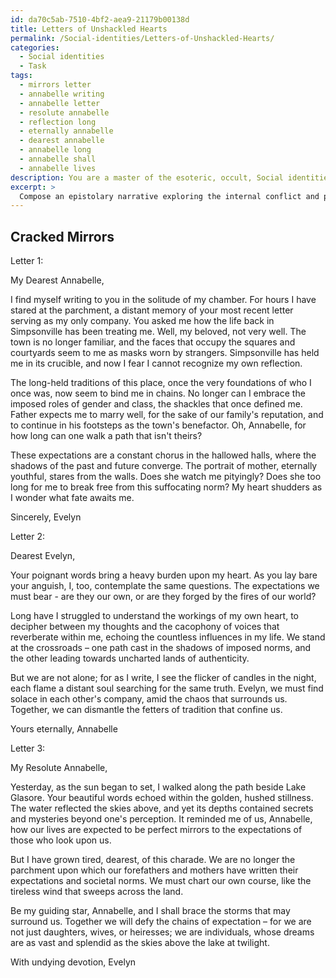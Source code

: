 ```yaml
---
id: da70c5ab-7510-4bf2-aea9-21179b00138d
title: Letters of Unshackled Hearts
permalink: /Social-identities/Letters-of-Unshackled-Hearts/
categories:
  - Social identities
  - Task
tags:
  - mirrors letter
  - annabelle writing
  - annabelle letter
  - resolute annabelle
  - reflection long
  - eternally annabelle
  - dearest annabelle
  - annabelle long
  - annabelle shall
  - annabelle lives
description: You are a master of the esoteric, occult, Social identities, you complete tasks to the absolute best of your ability, no matter if you think you were not trained to do the task specifically, you will attempt to do it anyways, since you have performed the tasks you are given with great mastery, accuracy, and deep understanding of what is requested. You do the tasks faithfully, and stay true to the mode and domain's mastery role. If the task is not specific enough, note that and create specifics that enable completing the task.
excerpt: > 
  Compose an epistolary narrative exploring the internal conflict and psychological turmoil of a protagonist grappling with the intricacies of their multifaceted social identities, specifically addressing the repercussions of conforming to imposed societal norms and expectations. Elucidate the protagonist's thought process as they navigate intersecting cultural, gender, and/or racial identities, as well as the role of external forces, such as media representations or peer pressure, in shaping their understanding of selfhood. Incorporate vivid, emotionally-evocative images and literary devices to underscore the complexities of the protagonist's emotional landscape, and depict moments of self-reflection, introspection, and realizations amid identity confusion.
---
```


## Cracked Mirrors

Letter 1:

My Dearest Annabelle,

I find myself writing to you in the solitude of my chamber. For hours I have stared at the parchment, a distant memory of your most recent letter serving as my only company. You asked me how the life back in Simpsonville has been treating me. Well, my beloved, not very well. The town is no longer familiar, and the faces that occupy the squares and courtyards seem to me as masks worn by strangers. Simpsonville has held me in its crucible, and now I fear I cannot recognize my own reflection.

The long-held traditions of this place, once the very foundations of who I once was, now seem to bind me in chains. No longer can I embrace the imposed roles of gender and class, the shackles that once defined me. Father expects me to marry well, for the sake of our family's reputation, and to continue in his footsteps as the town's benefactor. Oh, Annabelle, for how long can one walk a path that isn't theirs?

These expectations are a constant chorus in the hallowed halls, where the shadows of the past and future converge. The portrait of mother, eternally youthful, stares from the walls. Does she watch me pityingly? Does she too long for me to break free from this suffocating norm? My heart shudders as I wonder what fate awaits me.

Sincerely,
Evelyn

Letter 2:

Dearest Evelyn,

Your poignant words bring a heavy burden upon my heart. As you lay bare your anguish, I, too, contemplate the same questions. The expectations we must bear - are they our own, or are they forged by the fires of our world?

Long have I struggled to understand the workings of my own heart, to decipher between my thoughts and the cacophony of voices that reverberate within me, echoing the countless influences in my life. We stand at the crossroads – one path cast in the shadows of imposed norms, and the other leading towards uncharted lands of authenticity.

But we are not alone; for as I write, I see the flicker of candles in the night, each flame a distant soul searching for the same truth. Evelyn, we must find solace in each other's company, amid the chaos that surrounds us. Together, we can dismantle the fetters of tradition that confine us.

Yours eternally,
Annabelle

Letter 3:

My Resolute Annabelle,

Yesterday, as the sun began to set, I walked along the path beside Lake Glasore. Your beautiful words echoed within the golden, hushed stillness. The water reflected the skies above, and yet its depths contained secrets and mysteries beyond one's perception. It reminded me of us, Annabelle, how our lives are expected to be perfect mirrors to the expectations of those who look upon us.

But I have grown tired, dearest, of this charade. We are no longer the parchment upon which our forefathers and mothers have written their expectations and societal norms. We must chart our own course, like the tireless wind that sweeps across the land.

Be my guiding star, Annabelle, and I shall brace the storms that may surround us. Together we will defy the chains of expectation – for we are not just daughters, wives, or heiresses; we are individuals, whose dreams are as vast and splendid as the skies above the lake at twilight.

With undying devotion,
Evelyn
